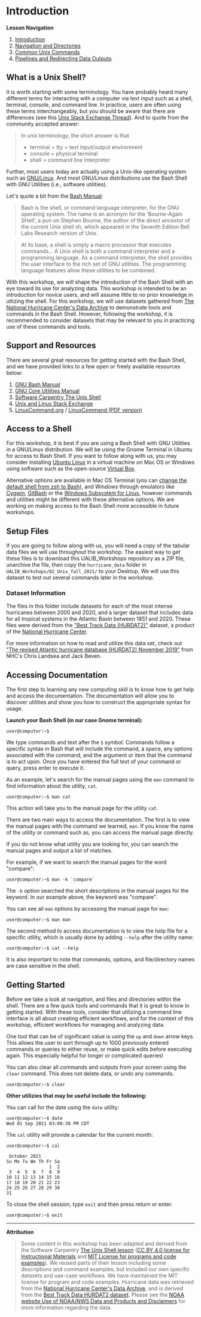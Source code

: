 # Introduction

**Lesson Navigation**

1. [Introduction](https://github.com/vfscalfani/UALIB_Workshops/blob/master/02_Unix_fall_2021/01_Unix1_Introduction.md)
2. [Navigation and Directories](https://github.com/vfscalfani/UALIB_Workshops/blob/master/02_Unix1_fall_2021/02_Unix1_navigation_directories.md)
3. [Common Unix Commands](https://github.com/vfscalfani/UALIB_Workshops/blob/master/02_Unix1_fall_2021/03_Unix1_common_commands.md)
4. [Pipelines and Redirecting Data Outputs](https://github.com/vfscalfani/UALIB_Workshops/blob/master/02_Unix1_fall_2021/04_Unix1_pipelines.md)

## What is a Unix Shell?

It is worth starting with some terminology. You have probably heard many different terms for interacting with a computer via text input such as a shell, terminal, console, and command line. In practice, users are often using these terms interchangeably, but you should be aware that there are differences (see this [Unix Stack Exchange Thread](https://unix.stackexchange.com/questions/4126/what-is-the-exact-difference-between-a-terminal-a-shell-a-tty-and-a-con)). And to quote from the community accepted answer:

> In unix terminology, the short answer is that
>    * terminal = tty = text input/output environment
>    * console = physical terminal
>    * shell = command line interpreter

Further, most users today are actually using a Unix-like operating system such as [GNU/Linux](https://www.gnu.org/gnu/linux-and-gnu.en.html). And most GNU/Linux distributions use the Bash Shell with GNU Utilities (i.e., software utilities).

Let's quote a bit from the [Bash Manual](https://www.gnu.org/software/bash/manual/bash.html#Introduction):

> Bash is the shell, or command language interpreter, for the GNU operating system. The name is an acronym for the ‘Bourne-Again SHell’, a pun on Stephen Bourne, the author of the direct ancestor of the current Unix shell sh, which appeared in the Seventh Edition Bell Labs Research version of Unix. 

> At its base, a shell is simply a macro processor that executes commands...
> A Unix shell is both a command interpreter and a programming language. As a command interpreter, the shell provides the user interface to the rich set of GNU utilities. The programming language features allow these utilities to be combined.

With this workshop, we will shape the introduction of the Bash Shell with an eye toward its use for analyzing data. This workshop is intended to be an introduction for novice users, and will assume little to no prior knowledge in utlizing the shell. For this workshop, we will use datasets gathered from [The National Hurricane Center's Data Archive](https://www.nhc.noaa.gov/data/) to demonstrate tools and commands in the Bash Shell. However, following the workshop, it is recommended to consider datasets that may be relevant to you in practicing use of these commands and tools.

## Support and Resources

There are several great resources for getting started with the Bash Shell, and we have provided links to a few open or freely available resources below:

1. [GNU Bash Manual](https://www.gnu.org/software/bash/manual/)
2. [GNU Core Utilities Manual](https://www.gnu.org/software/coreutils/manual/)
3. [Software Carpentry The Unix Shell](http://swcarpentry.github.io/shell-novice/)
4. [Unix and Linux Stack Exchange](https://unix.stackexchange.com/)
5. [LinuxCommand.org](http://linuxcommand.org/) / [LinuxCommand (PDF version)](https://sourceforge.net/projects/linuxcommand/files/TLCL/19.01/TLCL-19.01.pdf/download)

## Access to a Shell

For this workshop, it is best if you are using a Bash Shell with GNU Utilities in a GNU/Linux distribution. We will be using the Gnome Terminal in Ubuntu for access to Bash Shell. If you want to follow along with us, you may consider installing [Ubuntu Linux](https://ubuntu.com/) in a virtual machine on Mac OS or Windows using software such as the open-source [Virtual Box](https://www.virtualbox.org/). 

Alternative options are available in Mac OS Terminal (you can [change the default shell from zsh to Bash](https://support.apple.com/guide/terminal/change-the-default-shell-trml113/mac)), and Windows through emulators like [Cygwin](https://en.wikipedia.org/wiki/Cygwin),  [GitBash](https://git-scm.com/downloads) or the [Windows Subsystem for Linux](https://ubuntu.com/wsl), however commands and utilities might be different with these alternative options. We are working on making access to the Bash Shell more accessible in future workshops. 

## Setup Files

If you are going to follow along with us, you will need a copy of the tabular data files we will use throughout the workshop. The easiest way to get these files is to download this UALIB_Workshops repository as a ZIP file, unarchive the file, then copy the `hurricane_data` folder in `UALIB_Workshops/02_Unix_fall_2021/` to your Desktop. We will use this dataset to test out several commands later in the workshop.

### Dataset Information

The files in this folder include datasets for each of the most intense hurricanes between 2000 and 2020, and a larger dataset that includes data for all tropical systems in the Atlantic Basin between 1851 and 2020. These files were derived from the ["Best Track Data (HURDAT2)"](https://www.nhc.noaa.gov/data/#hurdat) dataset, a product of the [National Hurricane Center](https://www.nhc.noaa.gov/data/). 

For more information on how to read and utilize this data set, check out ["The revised Atlantic hurricane database (HURDAT2) November 2019"](https://www.nhc.noaa.gov/data/hurdat/hurdat2-format-nov2019.pdf) from NHC's Chris Landsea and Jack Beven.

## Accessing Documentation

The first step to learning any new computing skill is to know how to get help and access the documentation. The documentation will allow you to discover utilities and show you how to construct the appropriate syntax for usage.

**Launch your Bash Shell (in our case Gnome terminal):**

```console
user@computer:~$ 
```
We type commands and text after the `$` symbol. Commands follow a specific syntax in Bash that will include the command, a space, any options associated with the command, and the argument or item that the command is to act upon. Once you have entered the full text of your command or query, press enter to execute it.

As an example, let's search for the manual pages using the `man` command to find information about the utility, `cat`.

```console 
user@computer:~$ man cat
```
This action will take you to the manual page for the utility `cat`. 

There are two main ways to access the documentation. The first is to view the manual pages with the command we learned, `man`. If you know the name of the utility or command such as, you can access the manual page directly.

If you do not know what utility you are looking for, you can search the manual pages and output a list of matches. 

For example, if we want to search the manual pages for the word "compare":

```console
user@computer:~$ man -k `compare`
```
The `-k` option searched the short descriptions in the manual pages for the keyword. In our example above, the keyword was "compare". 

You can see all `man` options by accessing the manual page for `man`:

```console
user@computer:~$ man man
```
The second method to access documentation is to view the help file for a specific utility, which is usually done by adding `--help` after the utility name:

```console
user@computer:~$ cat --help
```
It is also important to note that commands, options, and file/directory names are case sensitive in the shell.

## Getting Started

Before we take a look at navigation, and files and directories within the shell. There are a few quick tools and commands that it is great to know in getting started. With these tools, consider that utilizing a command line interface is all about creating efficient workflows, and for the context of this workshop, efficient workflows for managing and analyzing data.

One tool that can be of significant value is using the `up` and `down` arrow keys.  This allows the user to sort through up to 1000 previously entered commands or queries to either reuse, or make quick edits before executing again.  This especially helpful for longer or complicated queries!

You can also clear all commands and outputs from your screen using the `clear` command. This does not delete data, or undo any commands.

```console
user@computer:~$ clear
````

**Other utilizies that may be useful include the following:**

You can call for the date using the `date` utility:

```console
user@computer:~$ date
Wed 01 Sep 2021 03:08:30 PM CDT
```
The `cal` utility will provide a calendar for the current month:

```console
user@computer:~$ cal

 October 2021
Su Mo Tu We Th Fr Sa
                1  2
 3  4  5  6  7  8  9
10 11 12 13 14 15 16
17 18 19 20 21 22 23
24 25 26 27 28 29 30
31
```
To close the shell session, type `exit` and then press return or enter.

```console
user@computer:~$ exit
```
---

**Attribution**

> Some content in this workshop has been adapted and derived from the Software Carpentry [The Unix Shell lesson](https://software-carpentry.org/lessons/) ([CC BY 4.0 license for Instructional Materials](http://swcarpentry.github.io/shell-novice/LICENSE.html) and [MIT License for programs and code examples](http://swcarpentry.github.io/shell-novice/LICENSE.html)). We reused parts of their lesson including some descriptions and command examples, but included our own specific datasets and use-case workflows. We have maintained the MIT license for program and code examples. Hurricane data was retrieved from the [National Hurricane Center's Data Archive](https://www.nhc.noaa.gov/data/), and is derived from the [Best Track Data HURDAT2 dataset](https://www.nhc.noaa.gov/data/hurdat/hurdat2-1851-2020-052921.txt). Please see the [NOAA website Use of NOAA/NWS Data and Products and Disclaimers](https://www.weather.gov/disclaimer) for more information regarding the data.
